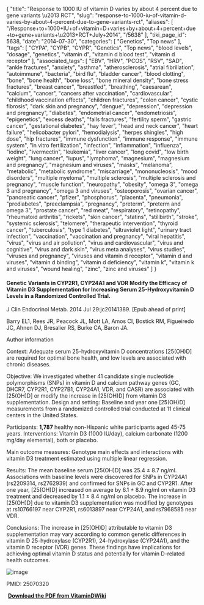 {
    "title": "Response to 1000 IU of vitamin D varies by about 4 percent due to gene variants \u2013 RCT",
    "slug": "response-to-1000-iu-of-vitamin-d-varies-by-about-4-percent-due-to-gene-variants-rct",
    "aliases": [
        "/Response+to+1000+IU+of+vitamin+D+varies+by+about+4+percent+due+to+gene+variants+\u2013+RCT+July+2014",
        "/5638"
    ],
    "tiki_page_id": 5638,
    "date": "2014-07-30",
    "categories": [
        "Genetics",
        "Top news"
    ],
    "tags": [
        "CYPA",
        "CYPB",
        "CYPR",
        "Genetics",
        "Top news",
        "blood levels",
        "dosage",
        "genetics",
        "vitamin d",
        "vitamin d blood test",
        "vitamin d receptor"
    ],
    "associated_tags": [
        "EBV",
        "HRV",
        "PCOS",
        "RSV",
        "SAD",
        "ankle fractures",
        "anxiety",
        "asthma",
        "atherosclerosis",
        "atrial fibrillation",
        "autoimmune",
        "bacteria",
        "bird flu",
        "bladder cancer",
        "blood clotting",
        "bone",
        "bone health",
        "bone loss",
        "bone mineral density",
        "bone stress fractures",
        "breast cancer",
        "breastfed",
        "breathing",
        "caesarean",
        "calcium",
        "cancer",
        "cancers after vaccination",
        "cardiovascular",
        "childhood vaccination effects",
        "children fractures",
        "colon cancer",
        "cystic fibrosis",
        "dark skin and pregnancy",
        "dengue",
        "depression",
        "depression and pregnancy",
        "diabetes",
        "endometrial cancer",
        "endometriosis",
        "epigenetics",
        "excess deaths",
        "falls fractures",
        "fertility sperm",
        "gastric cancer",
        "gestational diabetes",
        "hay fever",
        "head and neck cancer",
        "heart failure",
        "helicobacter pylori",
        "hemodialysis",
        "herpes shingles",
        "high dose",
        "hip fractures",
        "immune dysfunction",
        "immune response",
        "immune system",
        "in vitro fertilization",
        "infection",
        "inflammation",
        "influenza",
        "iodine",
        "ivermectin",
        "leukemia",
        "liver cancer",
        "long covid",
        "low birth weight",
        "lung cancer",
        "lupus",
        "lymphoma",
        "magnesium",
        "magnesium and pregnancy",
        "magnesium and viruses",
        "masks",
        "melanoma",
        "metabolic",
        "metabolic syndrome",
        "miscarriage",
        "mononucleosis",
        "mood disorders",
        "multiple myeloma",
        "multiple sclerosis",
        "multiple sclerosis and pregnancy",
        "muscle function",
        "neuropathy",
        "obesity",
        "omega 3",
        "omega 3 and pregnancy",
        "omega 3 and viruses",
        "osteoporosis",
        "ovarian cancer",
        "pancreatic cancer",
        "pfizer",
        "phosphorus",
        "placenta",
        "pneumonia",
        "prediabetes",
        "preeclampsia",
        "pregnancy",
        "preterm",
        "preterm and omega 3",
        "prostate cancer",
        "red meat",
        "respiratory",
        "retinopathy",
        "rheumatoid arthritis",
        "rickets",
        "skin cancer",
        "statins",
        "stillbirth",
        "stroke",
        "systemic sclerosis",
        "telomere",
        "therapeutic intervention",
        "thyroid cancer",
        "tuberculosis",
        "type 1 diabetes",
        "ultraviolet light",
        "urinary tract infection",
        "vaccination",
        "vaccination and pregnancy",
        "viral hepatitis",
        "virus",
        "virus and air pollution",
        "virus and cardiovascular",
        "virus and cognitive",
        "virus and dark skin",
        "virus meta analyses",
        "virus studies",
        "viruses and pregnancy",
        "viruses and vitamin d receptor",
        "vitamin d and viruses",
        "vitamin d binding",
        "vitamin d deficiency",
        "vitamin k",
        "vitamin k and viruses",
        "wound healing",
        "zinc",
        "zinc and viruses"
    ]
}


#### Genetic Variants in CYP2R1, CYP24A1 and VDR Modify the Efficacy of Vitamin D3 Supplementation for Increasing Serum 25-Hydroxyvitamin D Levels in a Randomized Controlled Trial.

J Clin Endocrinol Metab. 2014 Jul 29:jc20141389. <span>[Epub ahead of print]</span>

Barry EL1, Rees JR, Peacock JL, Mott LA, Amos CI, Bostick RM, Figueiredo JC, Ahnen DJ, Bresalier RS, Burke CA, Baron JA.

Author information

Context: Adequate serum 25-hydroxyvitamin D concentrations <span>[25(OH)D]</span> are required for optimal bone health, and low levels are associated with chronic diseases. 

Objective: We investigated whether 41 candidate single nucleotide polymorphisms (SNPs) in vitamin D and calcium pathway genes (GC, DHCR7, CYP2R1, CYP27B1, CYP24A1, VDR, and CASR) are associated with <span>[25(OH)D]</span> or modify the increase in <span>[25(OH)D]</span> from vitamin D3 supplementation. Design and setting: Baseline and year one <span>[25(OH)D]</span> measurements from a randomized controlled trial conducted at 11 clinical centers in the United States. 

Participants:  **1,787**  healthy non-Hispanic white participants aged 45-75 years. Interventions: Vitamin D3 (1000 IU/day), calcium carbonate (1200 mg/day elemental), both or placebo. 

Main outcome measures: Genotype main effects and interactions with vitamin D3 treatment estimated using multiple linear regression. 

Results: The mean baseline serum <span>[25(OH)D]</span> was 25.4 ± 8.7 ng/ml. Associations with baseline levels were discovered for SNPs in CYP24A1 (rs2209314, rs2762939) and confirmed for SNPs in GC and CYP2R1. After one year, <span>[25(OH)D]</span> increased on average by 6.1 ± 8.9 ng/ml on vitamin D3 treatment and decreased by 1.1 ± 8.4 ng/ml on placebo. The increase in <span>[25(OH)D]</span> due to vitamin D3 supplementation was modified by genotypes at rs10766197 near CYP2R1, rs6013897 near CYP24A1, and rs7968585 near VDR. 

Conclusions: The increase in <span>[25(OH)D]</span> attributable to vitamin D3 supplementation may vary according to common genetic differences in vitamin D 25-hydroxylase (CYP2R1), 24-hydroxylase (CYP24A1), and the vitamin D receptor (VDR) genes. These findings have implications for achieving optimal vitamin D status and potentially for vitamin D-related health outcomes.

<img src="https://d378j1rmrlek7x.cloudfront.net/attachments/jpeg/genes-altered-vitamin-d-response.jpg" alt="image">

PMID: 25070320

 **<i class="fas fa-file-pdf" style="margin-right: 0.3em;"></i><a href="https://d378j1rmrlek7x.cloudfront.net/attachments/pdf/genetic-variants-in-cyp2r1.pdf">Download the PDF from VitaminDWiki</a>**